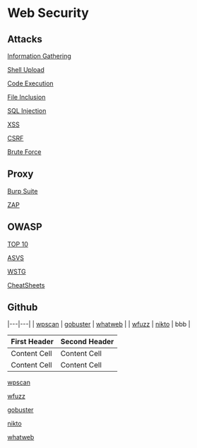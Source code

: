 # Web Security

## Attacks
[Information Gathering](Attacks/information-gathering.md)

[Shell Upload](Attacks/shell-upload.md)

[Code Execution](Attacks/code-execution.md)

[File Inclusion](Attacks/file-inclusion.md)

[SQL Injection](Attacks/sql-injection.md)

[XSS](Attacks/xss.md)

[CSRF](Attacks/csrf.md)

[Brute Force](Attacks/brute-force.md)

## Proxy
[Burp Suite](Tools/burp.md)

[ZAP](Tools/zap.md)

## OWASP
[TOP 10](https://github.com/OWASP/Top10/tree/master/2021/docs)

[ASVS](https://github.com/OWASP/ASVS/tree/master/5.0/en)

[WSTG](https://github.com/OWASP/wstg/tree/master/document/4-Web_Application_Security_Testing)

[CheatSheets](https://github.com/OWASP/CheatSheetSeries/tree/master/cheatsheets)

## Github

|---|---|
| [wpscan](https://github.com/wpscanteam/wpscan)  | [gobuster](https://github.com/OJ/gobuster)  |  [whatweb](https://github.com/urbanadventurer/WhatWeb)  |
| [wfuzz](https://github.com/xmendez/wfuzz)  | [nikto](https://github.com/sullo/nikto)  | bbb |

| First Header  | Second Header |
| ------------- | ------------- |
| Content Cell  | Content Cell  |
| Content Cell  | Content Cell  |

[wpscan](https://github.com/wpscanteam/wpscan)

[wfuzz](https://github.com/xmendez/wfuzz)

[gobuster](https://github.com/OJ/gobuster)

[nikto](https://github.com/sullo/nikto)

[whatweb](https://github.com/urbanadventurer/WhatWeb)
